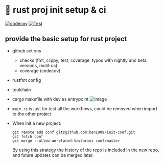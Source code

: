 # 🦀 rust proj init setup & ci

[![codecov](https://codecov.io/gh/ben1009/init-conf/branch/master/graph/badge.svg)](https://codecov.io/gh/ben1009/init-conf)
[![Test](https://github.com/ben1009/init-conf/actions/workflows/test.yml/badge.svg)](https://github.com/ben1009/init-conf/actions/workflows/test.yml)

## provide the basic setup for rust project

- github actions
  - checks (fmt, clippy, test, coverage, typos with nightly and beta versions, mutil-os)
  - coverage (codecov)
- rustfmt config
- toolchain
- cargo makefile with dev as entrypoint
  ![image](https://github.com/ben1009/init-conf/assets/1741864/97ebc089-4442-45d7-bcc3-3de40f1d65de)

- `main.rs` is just for test all the workflows, could be removed when import to the other project
- When init a new project:

  ```shell
  git remote add conf git@github.com:ben1009/init-conf.git
  git fetch conf
  git merge --allow-unrelated-histories conf/master
  ```

  By using this strategy the history of the repo is included in the new repo, and future updates can be merged later.
